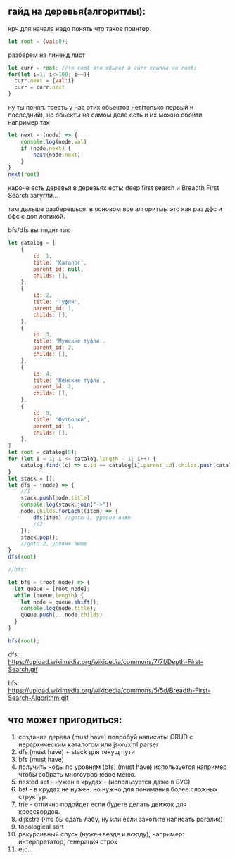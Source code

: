## гайд на деревья(алгоритмы):  
крч для начала надо понять что такое поинтер.
```js
let root = {val:0};
```
разберем на линекд лист
```js
let curr = root; //тк root это обьект в curr ссылка на root;
for(let i=1; i<=100; i++){
  curr.next = {val:i}            
  curr = curr.next
}
```
ну ты понял. тоесть у нас этих обьектов нет(только первый и последний), но обьекты на самом деле есть и их можно обойти например так
```js
let next = (node) => {
    console.log(node.val)
    if (node.next) {
        next(node.next)
    }
}
next(root)
```
кароче есть деревья в деревьях есть:
deep first search и Breadth First Search
загугли... 

там дальше разберешься. в основом все алгоритмы это как раз дфс и бфс с доп логикой.

bfs/dfs выглядит так
```js
let catalog = [
    {
        id: 1,
        title: 'Каталог',
        parent_id: null,
        childs: [],
    },
    {
        id: 2,
        title: 'Туфли',
        parent_id: 1,
        childs: [],
    },
    {
        id: 3,
        title: 'Мужские туфли',
        parent_id: 2,
        childs: [],
    },
    {
        id: 4,
        title: 'Женские туфли',
        parent_id: 2,
        childs: [],
    },
    {
        id: 5,
        title: 'Футболки',
        parent_id: 1,
        childs: [],
    },
]
let root = catalog[0];
for (let i = 1; i <= catalog.length - 1; i++) {
    catalog.find((c) => c.id == catalog[i].parent_id).childs.push(catalog[i]);
}
let stack = [];
let dfs = (node) => {
    //1
    stack.push(node.title)
    console.log(stack.join("->"))
    node.childs.forEach((item) => {
        dfs(item) //goto 1, уровня ниже
        //2
    });
    stack.pop();
    //goto 2, уровня выше
}
dfs(root)

//bfs:

let bfs = (root_node) => {
  let queue = [root_node];
  while (queue.length) {
    let node = queue.shift();
    console.log(node.title);
    queue.push(...node.childs)
  }
}

bfs(root);

```
dfs:  
https://upload.wikimedia.org/wikipedia/commons/7/7f/Depth-First-Search.gif  
  
bfs:  
https://upload.wikimedia.org/wikipedia/commons/5/5d/Breadth-First-Search-Algorithm.gif  

## что может пригодиться:    
1. создание дерева (must have) попробуй написать: CRUD с иерархическим каталогом или json/xml parser
2. dfs (must have) + stack для текущ пути
3. bfs (must have)
4. получить ноды по уровням (bfs) (must have) используется например чтобы собрать многоуровневое меню.
5. nested set - нужен в крудах - (используется даже в БУС)
6. bst - в крудах не нужен. но нужно для понимания более сложных структур. 
7. trie - отлично подойдет если будете делать движок для кроссвордов.
8. dijkstra (что бы сдать лабу, ну или если захотите написать рогалик)
9. topological sort 
10. рекурсивный спуск (нужен везде и всюду), например: интерпретатор, генерация строк
11. etc...  

